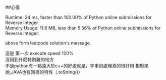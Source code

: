 ##心得

Runtime: 24 ms, faster than 100.00% of Python online submissions for Reverse Integer.  
Memory Usage: 11.6 MB, less than 5.56% of Python online submissions for Reverse Integer.  

above form leetcode solution's message.  

這是 第一次 execute speed 100%  
沒用到什麼特別難的地方  
不過python有一點遠大於c++的好處就是，字串的處理真的很好用  相對來說,JAVA也有同樣的特性（.toString()）  

